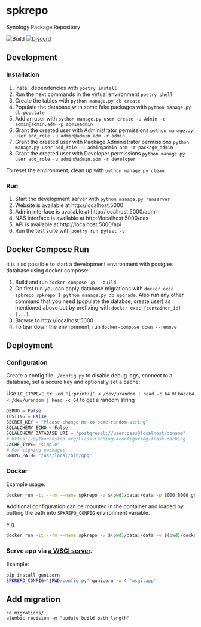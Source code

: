 # spkrepo
Synology Package Repository

![Build](https://img.shields.io/github/workflow/status/SynoCommunity/spkrepo/Build?style=for-the-badge)
[![Discord](https://img.shields.io/discord/732558169863225384?color=7289DA&label=Discord&logo=Discord&logoColor=white&style=for-the-badge)](https://discord.gg/nnN9fgE7EF)


## Development
### Installation
1. Install dependencies with `poetry install`
2. Run the next commands in the virtual environment `poetry shell`
3. Create the tables with `python manage.py db create`
4. Populate the database with some fake packages with `python manage.py db populate`
5. Add an user with `python manage.py user create -u Admin -e admin@admin.adm -p adminadmin`
6. Grant the created user with Administrator permissions `python manage.py user add_role -u admin@admin.adm -r admin`
7. Grant the created user with Package Administrator permissions `python manage.py user add_role -u admin@admin.adm -r package_admin`
8. Grant the created user with Developer permissions `python manage.py user add_role -u admin@admin.adm -r developer`

To reset the environment, clean up with `python manage.py clean`.

### Run
1. Start the development server with `python manage.py runserver`
2. Website is available at http://localhost:5000
3. Admin interface is available at http://localhost:5000/admin
4. NAS interface is available at http://localhost:5000/nas
5. API is available at http://localhost:5000/api
6. Run the test suite with `poetry run pytest -v`

## Docker Compose Run
It is also possible to start a development environment with postgres database
using docker compose:
1. Build and run `docker-compose up --build`
2. On first run you can apply database migrations with `docker exec spkrepo_spkrepo_1 python manage.py db upgrade`.
   Also run any other command that you need (populate the databse, create user) as mentioned above but by prefixing
   with `docker exec {container_id} [...]`.
3. Browse to http://localhost:5000
4. To tear down the environment, run `docker-compose down --remove`

## Deployment

### Configuration
Create a config file `./config.py` to disable debug logs, connect to a database, set a secure key and optionally set a cache:

Use `LC_CTYPE=C tr -cd '[:print:]' < /dev/urandom | head -c 64` or `base64 < /dev/urandom | head -c 64` to get a random string

```python
DEBUG = False
TESTING = False
SECRET_KEY = "Please-change-me-to-some-random-string"
SQLALCHEMY_ECHO = False
SQLALCHEMY_DATABASE_URI = "postgresql://user:pass@localhost/dbname"
# https://pythonhosted.org/Flask-Caching/#configuring-flask-caching
CACHE_TYPE= "simple"
# For signing packages
GNUPG_PATH= "/usr/local/bin/gpg"
```


### Docker
Example usage:

```bash
docker run -it --rm --name spkrepo -v $(pwd)/data:/data -p 8000:8000 ghcr.io/synocommunity/spkrepo
```

Additional configuration can be mounted in the container and loaded by putting
the path into `SPKREPO_CONFIG` environment variable.

e.g.
```bash
docker run -it --rm --name spkrepo -v $(pwd)/data:/data -v $(pwd)/docker-config.py:/docker-config.py -e SPKREPO_CONFIG=/docker-config.py -p 8000:8000 ghcr.io/synocommunity/spkrepo
```


### Serve app via [a WSGI server](https://flask.palletsprojects.com/en/1.1.x/deploying/).
Example:

```bash
pip install gunicorn
SPKREPO_CONFIG="$PWD/config.py" gunicorn -w 4 'wsgi:app'
```

## Add migration

```
cd migrations/
alembic revision -m "update build path length"
```
